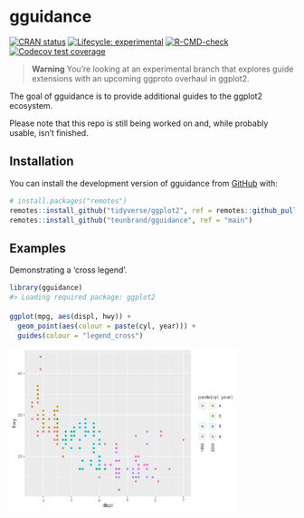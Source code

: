 
<!-- README.md is generated from README.Rmd. Please edit that file -->

# gguidance

<!-- badges: start -->

[![CRAN
status](https://www.r-pkg.org/badges/version/gguidance)](https://CRAN.R-project.org/package=gguidance)
[![Lifecycle:
experimental](https://img.shields.io/badge/lifecycle-experimental-orange.svg)](https://lifecycle.r-lib.org/articles/stages.html#experimental)
[![R-CMD-check](https://github.com/teunbrand/gguidance/workflows/R-CMD-check/badge.svg)](https://github.com/teunbrand/gguidance/actions)
[![Codecov test
coverage](https://codecov.io/gh/teunbrand/gguidance/branch/master/graph/badge.svg)](https://app.codecov.io/gh/teunbrand/gguidance?branch=master)
<!-- badges: end -->

> **Warning** You’re looking at an experimental branch that explores
> guide extensions with an upcoming ggproto overhaul in ggplot2.

The goal of gguidance is to provide additional guides to the ggplot2
ecosystem.

Please note that this repo is still being worked on and, while probably
usable, isn’t finished.

## Installation

You can install the development version of gguidance from
[GitHub](https://github.com/) with:

``` r
# install.packages("remotes")
remotes::install_github("tidyverse/ggplot2", ref = remotes::github_pull("5096"))
remotes::install_github("teunbrand/gguidance", ref = "main")
```

## Examples

Demonstrating a ‘cross legend’.

``` r
library(gguidance)
#> Loading required package: ggplot2

ggplot(mpg, aes(displ, hwy)) +
  geom_point(aes(colour = paste(cyl, year))) +
  guides(colour = "legend_cross")
```

<img src="man/figures/README-example-1.png" width="80%" />
